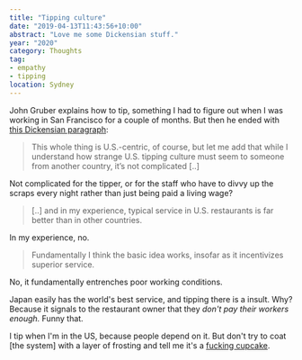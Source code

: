 ```yaml
---
title: "Tipping culture"
date: "2019-04-13T11:43:56+10:00"
abstract: "Love me some Dickensian stuff."
year: "2020"
category: Thoughts
tag:
- empathy
- tipping
location: Sydney
---
```

John Gruber explains how to tip, something I had to figure out when I was working in San Francisco for a couple of months. But then he ended with [this Dickensian paragraph](https://daringfireball.net/linked/2019/04/11/how-to-tip)\:

> This whole thing is U.S.-centric, of course, but let me add that while I understand how strange U.S. tipping culture must seem to someone from another country, it’s not complicated [..]

Not complicated for the tipper, or for the staff who have to divvy up the scraps every night rather than just being paid a living wage?

> [..] and in my experience, typical service in U.S. restaurants is far better than in other countries. 

In my experience, no.

> Fundamentally I think the basic idea works, insofar as it incentivizes superior service.

No, it fundamentally entrenches poor working conditions.

Japan easily has the world's best service, and tipping there is a insult. Why? Because it signals to the restaurant owner that they *don't pay their workers enough.* Funny that.

I tip when I'm in the US, because people depend on it. But don't try to coat [the system] with a layer of frosting and tell me it's a [fucking cupcake](https://daringfireball.net/linked/2014/02/16/mozilla).

